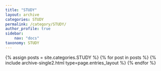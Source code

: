 ```yaml
---
title: "STUDY"
layout: archive
categories: STUDY
permalink: /category/STUDY/
author_profile: true
sidebar:
    nav: "docs"
taxonomy: STUDY
---
```


{% assign posts = site.categories.STUDY %}
{% for post in posts %} {% include archive-single2.html type=page.entries_layout %} {% endfor %}